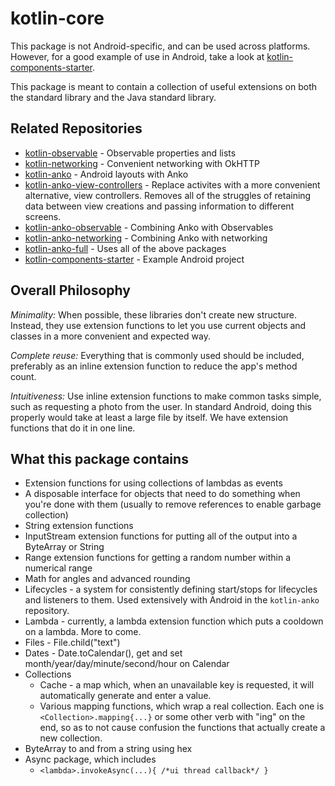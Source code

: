 # kotlin-core

This package is not Android-specific, and can be used across platforms.  However, for a good example of use in Android, take a look at [kotlin-components-starter](https://github.com/UnknownJoe796/kotlin-components-starter).

This package is meant to contain a collection of useful extensions on both the standard library and the Java standard library.

## Related Repositories

- [kotlin-observable](https://github.com/lightningkite/kotlin-observable) - Observable properties and lists
- [kotlin-networking](https://github.com/lightningkite/kotlin-networking) - Convenient networking with OkHTTP
- [kotlin-anko](https://github.com/lightningkite/kotlin-anko) - Android layouts with Anko
- [kotlin-anko-view-controllers](https://github.com/lightningkite/kotlin-anko-view-controllers) - Replace activites with a more convenient alternative, view controllers.  Removes all of the struggles of retaining data between view creations and passing information to different screens.
- [kotlin-anko-observable](https://github.com/lightningkite/kotlin-anko-observable) - Combining Anko with Observables
- [kotlin-anko-networking](https://github.com/lightningkite/kotlin-anko-networking) - Combining Anko with networking
- [kotlin-anko-full](https://github.com/lightningkite/kotlin-anko-full) - Uses all of the above packages
- [kotlin-components-starter](https://github.com/UnknownJoe796/kotlin-components-starter) - Example Android project

## Overall Philosophy

*Minimality:*  When possible, these libraries don't create new structure.  Instead, they use extension functions to let you use current objects and classes in a more convenient and expected way.

*Complete reuse:*  Everything that is commonly used should be included, preferably as an inline 
extension function to reduce the app's method count.

*Intuitiveness:*  Use inline extension functions to make common tasks simple, such as requesting a 
photo from the user.  In standard Android, doing this properly would take at least a large file by 
itself.  We have extension functions that do it in one line.

## What this package contains

- Extension functions for using collections of lambdas as events
- A disposable interface for objects that need to do something when you're done with them (usually to remove references to enable garbage collection)
- String extension functions
- InputStream extension functions for putting all of the output into a ByteArray or String
- Range extension functions for getting a random number within a numerical range
- Math for angles and advanced rounding
- Lifecycles - a system for consistently defining start/stops for lifecycles and listeners to them.  Used extensively with Android in the `kotlin-anko` repository.
- Lambda - currently, a lambda extension function which puts a cooldown on a lambda.  More to come.
- Files - File.child("text")
- Dates - Date.toCalendar(), get and set month/year/day/minute/second/hour on Calendar
- Collections
  - Cache - a map which, when an unavailable key is requested, it will automatically generate and enter a value.
  - Various mapping functions, which wrap a real collection.  Each one is `<Collection>.mapping{...}` or some other verb with "ing" on the end, so as to not cause confusion the functions that actually create a new collection.
- ByteArray to and from a string using hex
- Async package, which includes
  - `<lambda>.invokeAsync(...){ /*ui thread callback*/ }`
